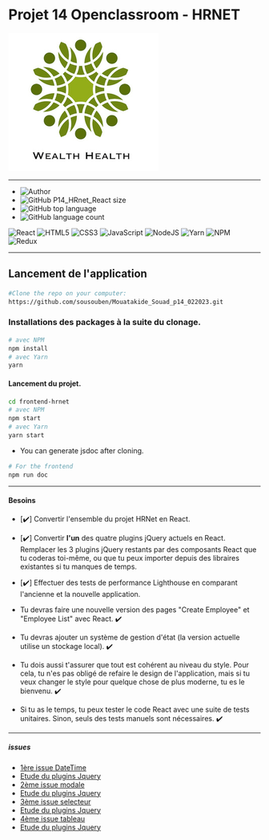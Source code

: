 # Projet 14 Openclassroom - HRNET

![logo](./frontend-hrnet/src/assets/logo%20Wealth_Health.jpg)

---

- ![Author](<https://img.shields.io/badge/Author-Souad Mouatakide-">)
- ![GitHub P14_HRnet_React size](https://img.shields.io/github/repo-size/sousouben/plugin_modale)
- ![GitHub top language](https://img.shields.io/github/languages/top/sousouben/plugin_modale)
- ![GitHub language count](https://img.shields.io/github/languages/count/sousouben/plugin_modale)

![React](https://img.shields.io/badge/react-%2320232a.svg?style=for-the-badge&logo=react&logoColor=%2361DAFB)
![HTML5](https://img.shields.io/badge/html5-%23E34F26.svg?style=for-the-badge&logo=html5&logoColor=white)
![CSS3](https://img.shields.io/badge/css3-%231572B6.svg?style=for-the-badge&logo=css3&logoColor=white)
![JavaScript](https://img.shields.io/badge/javascript-%23323330.svg?style=for-the-badge&logo=javascript&logoColor=%23F7DF1E)
![NodeJS](https://img.shields.io/badge/node.js-6DA55F?style=for-the-badge&logo=node.js&logoColor=white)
![Yarn](https://img.shields.io/badge/yarn-%232C8EBB.svg?style=for-the-badge&logo=yarn&logoColor=white)
![NPM](https://img.shields.io/badge/NPM-%23000000.svg?style=for-the-badge&logo=npm&logoColor=white)
![Redux](https://img.shields.io/badge/redux-%23593d88.svg?style=for-the-badge&logo=redux&logoColor=white)

---

## Lancement de l'application

```bash
#Clone the repo on your computer:
https://github.com/sousouben/Mouatakide_Souad_p14_022023.git
```

### Installations des packages à la suite du clonage.

```bash
# avec NPM
npm install
# avec Yarn
yarn
```

#### Lancement du projet.

```bash
cd frontend-hrnet
# avec NPM
npm start
# avec Yarn
yarn start
```

- You can generate jsdoc after cloning.

```bash
# For the frontend
npm run doc
```
---

#### Besoins

- [✔️] Convertir l'ensemble du projet HRNet en React.
- [✔️] Convertir **l'un** des quatre plugins jQuery actuels en React. Remplacer les 3 plugins jQuery restants par des composants React que tu coderas toi-même, ou que tu peux importer depuis des libraires existantes si tu manques de temps.
- [✔️] Effectuer des tests de performance Lighthouse en comparant l'ancienne et la nouvelle application.

- Tu devras faire une nouvelle version des pages "Create Employee" et "Employee List" avec React. ✔️
- Tu devras ajouter un système de gestion d'état (la version actuelle utilise un stockage local). ✔️
- Tu dois aussi t'assurer que tout est cohérent au niveau du style. Pour cela, tu n'es pas obligé de refaire le design de l'application, mais si tu veux changer le style pour quelque chose de plus moderne, tu es le bienvenu. ✔️
- Si tu as le temps, tu peux tester le code React avec une suite de tests unitaires. Sinon, seuls des tests manuels sont nécessaires. ✔️

---

##### issues

- [1ère issue DateTime](https://github.com/OpenClassrooms-Student-Center/P12_Front-end/issues/1)
- [Etude du plugins Jquery](https://github.com/xdan/datetimepicker)
- [2ème issue modale](https://github.com/OpenClassrooms-Student-Center/P12_Front-end/issues/3)
- [Etude du plugins Jquery](https://github.com/kylefox/jquery-modal)
- [3ème issue selecteur](https://github.com/OpenClassrooms-Student-Center/P12_Front-end/issues/4)
- [Etude du plugins Jquery](https://github.com/jquery/jquery-ui/blob/master/ui/widgets/selectmenu.js)
- [4ème issue tableau](https://github.com/OpenClassrooms-Student-Center/P12_Front-end/issues/2)
- [Etude du plugins Jquery](https://github.com/DataTables/DataTables)
